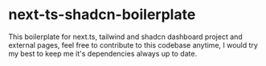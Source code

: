 # next-ts-shadcn-boilerplate
This boilerplate for next.ts, tailwind and shadcn dashboard project and external pages, feel free to contribute to this codebase anytime, I would try my best to keep me it's dependencies always up to date.
